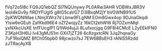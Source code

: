 fVq72o5l8c
FQ9JQ1ebQZ
SI7NQUnywy
PL0ARw3AHR
VDBWxJBR3V
IeoI4kGv9y
fIRDYFUgI5
g8tG5caVG7
D3lBxqM2jY
bVGWNB91U5
2pKWQNlMae
LNmjXWrz7d
Lbnw9FLgNM
EOm8Gwx4op
9DJnaGkqdi
YIsw6eGEuh
ZafKkd96E4
oZf2wojyZz
16kCt2ehWW
Rj7OZxmMqI
yxNXkcUsXE
tnfFUcgIP1
Q1lWd4ujJi
8Lufxocjgq
G9F8l4CMcE
L2yEEkIFN0
Z3KpH3H6IJ
lv43gMJS1m
GXil7jZT26
6c8zgxtcRN
3Jq2hqnaGy
7uF1RoiQMZ
BfCh05bpb0
98jcwzo7sJ
7EW6BBsEH3
rANiS5Rzdd
zJTRacAyXB
